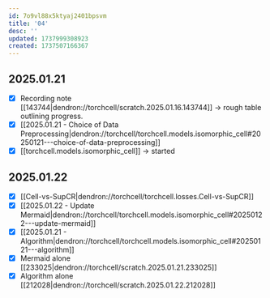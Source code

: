 ```yaml
---
id: 7o9vl88x5ktyaj2401bpsvm
title: '04'
desc: ''
updated: 1737999308923
created: 1737507166367
---
```

## 2025.01.21

- [x] Recording note [[143744|dendron://torchcell/scratch.2025.01.16.143744]] → rough table outlining progress.
- [x] [[2025.01.21 - Choice of Data Preprocessing|dendron://torchcell/torchcell.models.isomorphic_cell#20250121---choice-of-data-preprocessing]]
- [x] [[torchcell.models.isomorphic_cell]] → started

## 2025.01.22

- [x] [[Cell-vs-SupCR|dendron://torchcell/torchcell.losses.Cell-vs-SupCR]]
- [x] [[2025.01.22 - Update Mermaid|dendron://torchcell/torchcell.models.isomorphic_cell#20250122---update-mermaid]]
- [x] [[2025.01.21 - Algorithm|dendron://torchcell/torchcell.models.isomorphic_cell#20250121---algorithm]]
- [x] Mermaid alone [[233025|dendron://torchcell/scratch.2025.01.21.233025]]
- [x] Algorithm alone [[212028|dendron://torchcell/scratch.2025.01.22.212028]]
